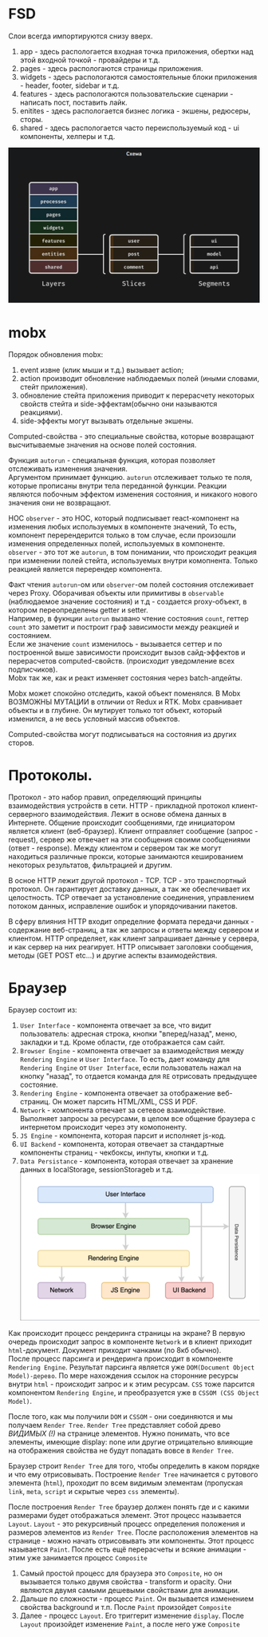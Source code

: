 # FSD
Слои всегда импортируются снизу вверх.
1. app - здесь распологается входная точка приложения, обертки над этой входной точкой - провайдеры и т.д.
2. pages - здесь распологаются страницы приложения.
3. widgets - здесь распологаются самостоятельные блоки приложения - header, footer, sidebar и т.д.
4. features - здесь распологаются пользовательские сценарии - написать пост, поставить лайк.
5. enitites - здесь распологается бизнес логика - экшены, редюсеры, сторы.
6. shared - здесь распологается часто переиспользуемый код - ui компоненты, хелперы и т.д.

![Схема](image.png)

# mobx
Порядок обновления mobx:
1. event извне (клик мыши и т.д.) вызывает action;
2. action производит обновление наблюдаемых полей (иными словами, стейт приложения).
3. обновление стейта приложения приводит к перерасчету некоторых свойств стейта и side-эффектам(обычно они называются реакциями).
4. side-эффекты могут вызывать отдельные экшены.
  
Computed-свойства - это специальные свойства, которые возвращают высчитываемые значения на основе полей состояния.
  
Функция `autorun` - специальная функция, которая позволяет отслеживать изменения значения.  
Аргументом принимает функцию. `autorun` отслеживает только те поля, которые прописаны внутри тела переданной функции.
Реакции являются побочным эффектом изменения состояния, и никакого нового значения они не возвращают.  

HOC `observer` - это HOC, который подписывает react-компонент на изменения любых используемых в компоненте значений,
То есть, компонент перерендерится только в том случае, если произошли изменения определенных полей, используемых в компоненте.  
`observer` - это тот же `autorun`, в том понимании, что происходит реакция при изменении полей стейта, используемых внутри комопнента. Только реакцией является перерендер компонента.  

Факт чтения `autorun`-ом или `observer`-ом полей состояния отслеживает через Proxy.
Оборачивая объекты или примитивы в `observable` (наблюдаемое значение состояния) и т.д - создается proxy-объект, в котором переопределены getter и setter.  
Например, в фукнции `autorun` вызвано чтение состояния `count`, геттер `count` это заметит и построит граф зависимости между реакцией и состоянием.  
Если же значение `count` изменилось - вызывается сеттер и по построенной выше зависимости происходит вызов сайд-эффектов и перерасчетов computed-свойств. (происходит уведомление всех подписчиков).  
Mobx так же, как и реакт изменяет состояния через batch-апдейты.

Mobx может спокойно отследить, какой объект поменялся. В Mobx ВОЗМОЖНЫ МУТАЦИИ в отличии от Redux и RTK.
Mobx сравнивает объекты и в глубине. Он мутирует только тот объект, который изменился, а не весь условный массив объектов.

Computed-свойства могут подписываться на состояния из других сторов.

# Протоколы.
Протокол - это набор правил, определяющий принципы взаимодействия устройств в сети.
HTTP - прикладной протокол клиент-серверного взаимодействия. Лежит в основе обмена данных в Интернете.
Общение происходит сообщениями, где инициатором является клиент (веб-браузер).
Клиент отправляет сообщение (запрос - request), сервер же отвечает на эти сообщения своими сообщениями (ответ - response).
Между клиентом и сервером так же могут находиться различные прокси, которые занимаются кешированием некоторых результатов, фильтрацией и другим.
  
В осное HTTP лежит другой протокол - TCP.
TCP - это транспортный протокол. Он гарантирует доставку данных, а так же обеспечивает их целостность.
TCP отвечает за установление соединения, управлением потоком данных, исправление ошибок и упорядочивании пакетов.

В сферу влияния HTTP входит определние формата передачи данных - содержание веб-страниц, а так же запросы и ответы между сервером и клиентом.
HTTP определяет, как клиент запрашивает данные у сервера, и как сервер на них реагирует. HTTP описывает заголовки сообщения, методы (GET POST etc...) и другие аспекты взаимодействия.

# Браузер
Браузер состоит из:
1. `User Interface` - компонента отвечает за все, что видит пользователь: адресная строка, кнопки "вперед/назад", меню, закладки и т.д. Кроме области, где отображается сам сайт.
2. `Browser Engine` - компонента отвечает за взаимодействия между `Rendering Engine` и `User Interface`. То есть, дает команду для `Rendering Engine` от `User Interface`, если пользователь нажал на кнопку "назад", то отдается команда для `RE` отрисовать предыдущее состояние.
3. `Rendering Engine` - компонента отвечает за отображение веб-страниц. Он может парсить HTML/XML, CSS И PDF.
4. `Network` - компонента отвечает за сетевое взаимодействие. Выполняет запросы за ресурсами, в целом все общение браузера с интернетом происходит через эту комопоненту.
5. `JS Engine` - компонента, которая парсит и исполняет js-код.
6. `UI Backend` - компонента, которая отвечает за стандартные компоненты страниц - чекбоксы, инпуты, кнопки и т.д.
7. `Data Persistance` - компонента, которая отвечает за хранение данных в localStorage, sessionStorageb и т.д.
![Состав браузера](image-1.png)

Как происходит процесс рендеринга страницы на экране?
В первую очередь происходит запрос в компоненте `Network` и в клиент приходит `html`-документ. Документ приходит чанками (по 8кб обычно).  
После процесс парсинга и рендеринга происходит в компоненте `Rendering Engine`.
Результат парсинга является уже `DOM(Document Object Model)-дерево`.
По мере нахождения ссылок на сторонние ресурсы внутри `html` - происходит запрос и к этим ресурсам.
`CSS` тоже парсится компонентом `Rendering Engine`, и преобразуется уже в `CSSOM (CSS Object Model)`.

После того, как мы получили `DOM` и `CSSOM` - они соединяются и мы получаем `Render Tree`.
`Render Tree` представляет собой древо *ВИДИМЫХ (!)* на странице элементов. Нужно понимать, что все элементы, имеющие display: none или другие отрицательно влияющие на отображения свойства не будут попадать вовсе в `Render Tree`.

Браузер строит `Render Tree` для того, чтобы определить в каком порядке и что ему отрисовывать.
Построение `Render Tree` начинается с рутового элемента (`html`), проходит по всем видимым элементам (пропуская `link`, `meta`, `script` и скрытые через `css` элементы).

После построения `Render Tree` браузер должен понять где и с какими размерами будет отображаться элемент. Этот процесс называется `Layout`.
`Layout` - это рекурсивный процесс определения положения и размеров элементов из `Render Tree`.
После расположения элементов на странице - можно начать отрисовывать эти компоненты. Этот процесс называется `Paint`.
После есть ещё перерасчеты и всякие анимации - этим уже занимается процесс `Composite`

1. Самый простой процесс для браузера это `Composite`, но он вызывается только двумя свойства - transform и opacity. Они являются двумя самыми дешевыми свойствами для анимации.
2. Дальше по сложности - процесс `Paint`. Он вызывается изменением свойства background и т.п. После `Paint` произойдет `Composite`
3. Далее - процесс `Layout`. Его триггерит изменение `display`. После `Layout` произойдет изменение `Paint`, а после него уже `Composite`
